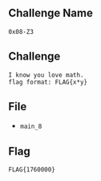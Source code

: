## Challenge Name
```
0x08-Z3
```
## Challenge
```
I know you love math.  
flag format: FLAG{x*y}
```
## File
- `main_8`
## Flag
```
FLAG{1760000}
```
